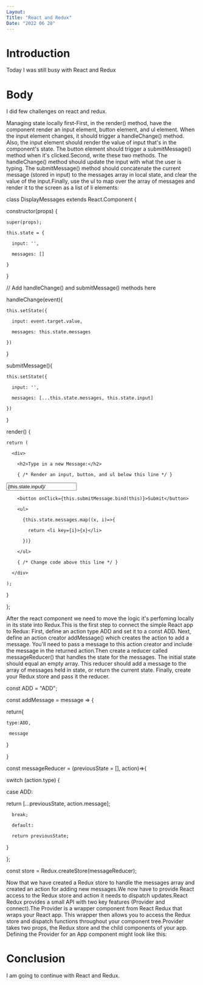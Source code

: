 ```yaml
---
Layout:
Title: "React and Redux"
Date: "2022 06 28"
---
```


# Introduction
Today I was still busy with React and Redux

# Body 
I did few challenges on react and redux.

Managing state locally first-First, in the render() method, have the component render an input element, button element, and ul element. When the input element changes, it should trigger a handleChange() method. Also, the input element should render the value of input that's in the component's state. The button element should trigger a submitMessage() method when it's clicked.Second, write these two methods. The handleChange() method should update the input with what the user is typing. The submitMessage() method should concatenate the current message (stored in input) to the messages array in local state, and clear the value of the input.Finally, use the ul to map over the array of messages and render it to the screen as a list of li elements:

class DisplayMessages extends React.Component {

  constructor(props) {

    super(props);

    this.state = {

      input: '',

      messages: []

    }

  }

  // Add handleChange() and submitMessage() methods here

handleChange(event){

    this.setState({

      input: event.target.value,

      messages: this.state.messages

    })

  }

   submitMessage(){

    this.setState({

      input: '',

      messages: [...this.state.messages, this.state.input]

    })

  }

  render() {

    return (

      <div>

        <h2>Type in a new Message:</h2>

        { /* Render an input, button, and ul below this line */ }

 <input onChange={this.handleChange.bind(this)} value={this.state.input}/>

        <button onClick={this.submitMessage.bind(this)}>Submit</button>

        <ul>

          {this.state.messages.map((x, i)=>{

            return <li key={i}>{x}</li>

          })}

        </ul>

        { /* Change code above this line */ }

      </div>

    );

  }

};


After the react component we need to move the logic it's perfoming locally in its state into Redux.This is the first step to connect the simple React app to Redux:
First, define an action type ADD and set it to a const ADD. Next, define an action creator addMessage() which creates the action to add a message. You'll need to pass a message to this action creator and include the message in the returned action.Then create a reducer called messageReducer() that handles the state for the messages. The initial state should equal an empty array. This reducer should add a message to the array of messages held in state, or return the current state. Finally, create your Redux store and pass it the reducer.

const ADD = "ADD";

const addMessage = message => {

  return{ 

    type:ADD,

     message

  }

}

const messageReducer = (previousState = [], action)=>{

switch (action.type) {

  case ADD:

   return [...previousState, action.message];

      break;

      default:

      return previousState;

}

};

const store = Redux.createStore(messageReducer);

Now that we have created a Redux store to handle the messages array and created an action for adding new messages.We now have to provide React access to the Redux store and action it needs to dispatch updates.React Redux provides a small API with two key features (Provider and connect).The Provider is a wrapper component from React Redux that wraps your React app. This wrapper then allows you to access the Redux store and dispatch functions throughout your component tree.Provider takes two props, the Redux store and the child components of your app. Defining the Provider for an App component might look like this:

<Provider store={store}>

  <App/>
  
</Provider>

# Conclusion
I am going to continue with React and Redux.